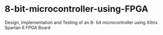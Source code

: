 # 8-bit-microcontroller-using-FPGA
Design, Implementation and Testing of an 8- bit microcontroller using Xilinx Spartan 6 FPGA Board
